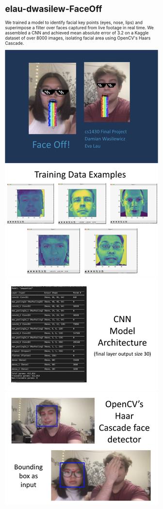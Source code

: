 # elau-dwasilew-FaceOff

We trained a model to identify facial key points (eyes, nose, lips) and superimpose a filter over faces captured from live footage in real time.
We assembled a CNN and achieved mean absolute error of 3.2 on a Kaggle dataset of over 8000 images, isolating facial area using OpenCV's Haars Cascade.

![Alt text](./images/Header.png?raw==true "Header")
![Alt text](./images/TrainingData.png?raw==true "Data")
![Alt text](./images/Architecture.png?raw==true "Architecture")
![Alt text](./images/Cascade.png?raw==true "Cascade")

